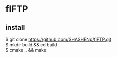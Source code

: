# flFTP

## install

$ git clone https://github.com/SHASHENp/flFTP.git  
$ mkdir build && cd build  
$ cmake .. && make  
